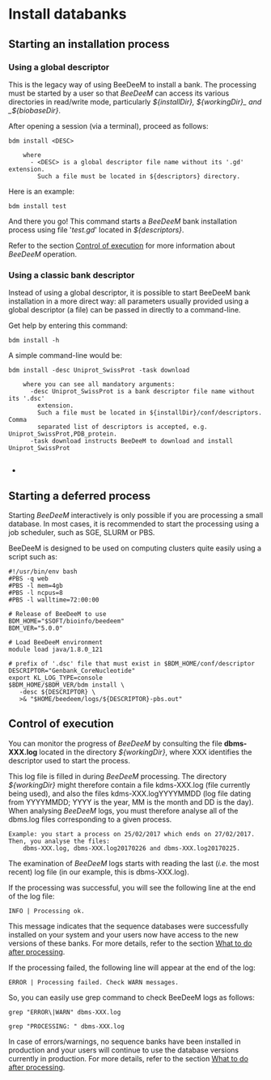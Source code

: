 # Install databanks

## Starting an installation process

### Using a global descriptor

This is the legacy way of using BeeDeeM to install a bank. The processing must be started by a user so that _BeeDeeM_ can access its various directories in read/write mode, particularly _${installDir}, ${workingDir}_ and _${biobaseDir}_.

After opening a session (via a terminal), proceed as follows:

```
bdm install <DESC>

    where
      - <DESC> is a global descriptor file name without its '.gd' extension.
        Such a file must be located in ${descriptors} directory.
```

Here is an example:

```
bdm install test
```

And there you go! This command starts a _BeeDeeM_ bank installation process using file '_test.gd_' located in _${descriptors}_.

Refer to the section [Control of execution](install-banks.md#control-of-execution) for more information about _BeeDeeM_ operation.

### Using a classic bank descriptor

Instead of using a global descriptor, it is possible to start BeeDeeM bank installation in a more direct way: all parameters usually provided using a global descriptor (a file) can be passed in directly to a command-line.

Get help by entering this command:

```
bdm install -h
```

A simple command-line would be:

```
bdm install -desc Uniprot_SwissProt -task download 

    where you can see all mandatory arguments:
      -desc Uniprot_SwissProt is a bank descriptor file name without its '.dsc' 
        extension.
        Such a file must be located in ${installDir}/conf/descriptors. Comma
        separated list of descriptors is accepted, e.g. Uniprot_SwissProt,PDB_protein.
      -task download instructs BeeDeeM to download and install Uniprot_SwissProt
      
```

*

## Starting a deferred process

Starting _BeeDeeM_ interactively is only possible if you are processing a small database. In most cases, it is recommended to start the processing using a job scheduler, such as SGE, SLURM or PBS.

BeeDeeM is designed to be used on computing clusters quite easily using a script such as:

```
#!/usr/bin/env bash
#PBS -q web
#PBS -l mem=4gb
#PBS -l ncpus=8
#PBS -l walltime=72:00:00

# Release of BeeDeeM to use
BDM_HOME="$SOFT/bioinfo/beedeem"
BDM_VER="5.0.0"

# Load BeeDeeM environment
module load java/1.8.0_121

# prefix of '.dsc' file that must exist in $BDM_HOME/conf/descriptor
DESCRIPTOR="Genbank_CoreNucleotide"
export KL_LOG_TYPE=console
$BDM_HOME/$BDM_VER/bdm install \
   -desc ${DESCRIPTOR} \
   >& "$HOME/beedeem/logs/${DESCRIPTOR}-pbs.out"
```

## Control of execution

You can monitor the progress of _BeeDeeM_ by consulting the file **dbms-XXX.log** located in the directory _${workingDir}_, where XXX identifies the descriptor used to start the process.

This log file is filled in during _BeeDeeM_ processing. The directory _${workingDir}_ might therefore contain a file kdms-XXX.log (file currently being used), and also the files kdms-XXX.logYYYYMMDD (log file dating from YYYYMMDD; YYYY is the year, MM is the month and DD is the day). When analysing _BeeDeeM_ logs, you must therefore analyse all of the dbms.log files corresponding to a given process.

```
Example: you start a process on 25/02/2017 which ends on 27/02/2017.
Then, you analyse the files:
    dbms-XXX.log, dbms-XXX.log20170226 and dbms-XXX.log20170225.
```

The examination of _BeeDeeM_ logs starts with reading the last (_i.e._ the most recent) log file (in our example, this is dbms-XXX.log).

If the processing was successful, you will see the following line at the end of the log file:

```
INFO | Processing ok.
```

This message indicates that the sequence databases were successfully installed on your system and your users now have access to the new versions of these banks. For more details, refer to the section [What to do after processing](banks-organization.md#what-to-do-after-processing).

If the processing failed, the following line will appear at the end of the log:

```
ERROR | Processing failed. Check WARN messages.
```

So, you can easily use grep command to check BeeDeeM logs as follows:

`grep "ERROR\|WARN" dbms-XXX.log`

`grep "PROCESSING: " dbms-XXX.log`

In case of errors/warnings, no sequence banks have been installed in production and your users will continue to use the database versions currently in production. For more details, refer to the section [What to do after processing](banks-organization.md#what-to-do-after-processing).
